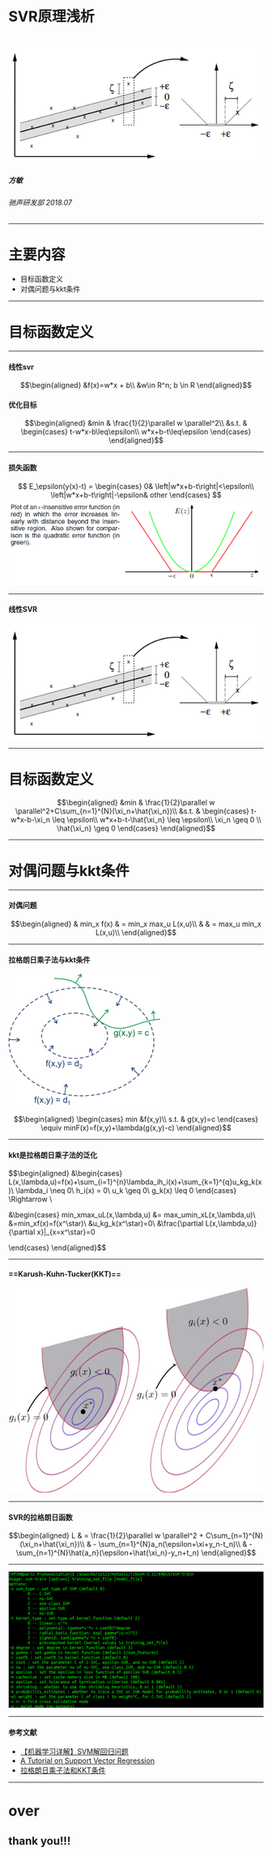 <!-- $theme: default -->

SVR原理浅析
===
# ![80% center](image/svr_loss.png)

##### 方敏
###### 驰声研发部 2018.07

---

# 主要内容
- 目标函数定义
- 对偶问题与kkt条件

---

# 目标函数定义

---

#### 线性svr 
$$\begin{aligned}
&f(x)=w*x + b\\
&w\in R^n; b \in R
\end{aligned}$$
#### 优化目标
$$\begin{aligned}
&min  & \frac{1}{2}\parallel w \parallel^2\\
&s.t. & \begin{cases}
       t-w*x-b\leq\epsilon\\
       w*x+b-t\leq\epsilon \end{cases}
\end{aligned}$$

---

#### 损失函数
$$ E_\epsilon(y(x)-t) =
\begin{cases}
0& \left|w*x+b-t\right|<\epsilon\\
\left|w*x+b-t\right|-\epsilon& other
\end{cases}
$$
![center](image/svr_loss-base.png)

---

#### 线性SVR
![center](image/svr_loss.png)

---

# 目标函数定义
$$\begin{aligned}
&min  & \frac{1}{2}\parallel w \parallel^2+C\sum_{n=1}^{N}(\xi_n+\hat{\xi_n})\\
&s.t. & \begin{cases}
       t-w*x-b-\xi_n \leq \epsilon\\
       w*x+b-t-\hat{\xi_n} \leq \epsilon\\
       \xi_n \geq 0 \\
       \hat{\xi_n}  \geq 0
       \end{cases}
\end{aligned}$$

---

#  对偶问题与kkt条件

---

#### 对偶问题

$$\begin{aligned}
& min_x f(x) & = min_x max_u L(x,u)\\
&  & = max_u min_x L(x,u)\\
\end{aligned}$$

---

#### 拉格朗日乘子法与kkt条件
![center](image/largrang.png)

$$\begin{aligned}
\begin{cases}
min &f(x,y)\\
s.t. & g(x,y)=c
\end{cases} 
\equiv
minF(x)=f(x,y)+\lambda(g(x,y)-c)
\end{aligned}$$

---
#### kkt是拉格朗日乘子法的泛化

$$\begin{aligned}
&\begin{cases}
L(x,\lambda,u)=f(x)+\sum_{i=1}^{n}\lambda_ih_i(x)+\sum_{k=1}^{q}u_kg_k(x)\\
\lambda_i \neq 0\\
h_i(x) = 0\\
u_k \geq 0\\
g_k(x) \leq 0
\end{cases}
\Rightarrow \\

&\begin{cases}
min_xmax_uL(x,\lambda,u) &= max_umin_xL(x,\lambda,u)\\
&=min_xf(x)=f(x^\star)\\
&u_kg_k(x^\star)=0\\
&\frac{\partial L(x,\lambda,u)}{\partial x}|_{x=x^\star}=0

\end{cases}
\end{aligned}$$

---

#### ==Karush-Kuhn-Tucker(KKT)==
![center](image/kkt.jpg)

---

#### SVR的拉格朗日函数
$$\begin{aligned}
L & = \frac{1}{2}\parallel w \parallel^2 + C\sum_{n=1}^{N}(\xi_n+\hat{\xi_n})\\
& - \sum_{n=1}^{N}a_n(\epsilon+\xi+y_n-t_n)\\
& -\sum_{n=1}^{N}\hat{a_n}(\epsilon+\hat{\xi_n}-y_n+t_n)
\end{aligned}$$

---

![](image/svr_train.png)

---
#### 参考文献
- [【机器学习详解】SVM解回归问题](https://blog.csdn.net/luoshixian099/article/details/51121767】)
- [A Tutorial on Support Vector Regression](http://www.svms.org/regression/SmSc98.pdf)
- [拉格朗日乘子法和KKT条件](http://www.cnblogs.com/zhangchaoyang/articles/2726873.html)

---
# over
## thank you!!!